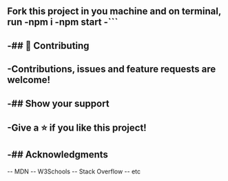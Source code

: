 Fork this project in you machine and on terminal, run
-npm i
-npm start
-```
-
-## 🤝 Contributing
-
-Contributions, issues and feature requests are welcome!
-
-## Show your support
-
-Give a ⭐️ if you like this project!
-
-## Acknowledgments
-
-- MDN
-- W3Schools
-- Stack Overflow
-- etc